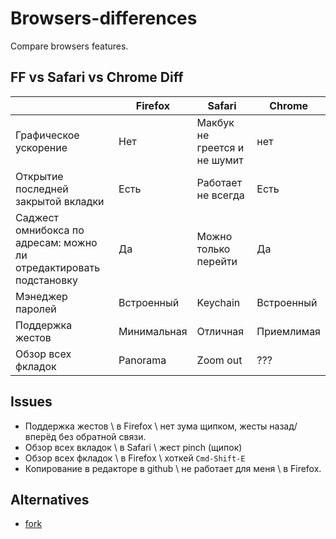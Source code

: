 # Browsers-differences
Compare browsers features.

## FF vs Safari vs Chrome Diff


|       | Firefox | Safari | Chrome |
| ----- | ------- | ------ | ------ |
| Графическое ускорение | Нет | Макбук не греется и не шумит | нет |
| Открытие последней закрытой вкладки | Есть | Работает не всегда | Есть |
| Саджест омнибокса по адресам: можно ли отредактировать подстановку | Да | Можно только перейти | Да |
| Мэнеджер паролей | Встроенный | Keychain | Встроенный |
| Поддержка жестов | Минимальная | Отличная | Приемлимая |
| Обзор всех фкладок | Panorama | Zoom out | ??? |

## Issues
* Поддержка жестов \\ в Firefox \\ нет зума щипком, жесты назад/вперёд без обратной связи.
* Обзор всех вкладок \\ в Safari \\ жест pinch (щипок)
* Обзор всех фкладок \\ в Firefox \\ хоткей `Cmd-Shift-E`
* Копирование в редакторе в github \\ не работает для меня \\ в Firefox.

## Alternatives
* [fork](https://github.com/hjri/Browsers-differences)
